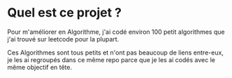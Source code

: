 # Quel est ce projet ?

Pour m'améliorer en Algorithme, j'ai codé environ 100 petit algorithmes que j'ai trouvé sur leetcode pour la plupart.

Ces Algorithmes sont tous petits et n'ont pas beaucoup de liens entre-eux, je les ai regroupés dans ce même repo parce que je les ai codés avec le même objectif en tête.
